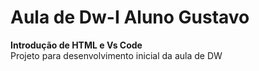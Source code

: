 # Aula de Dw-I Aluno Gustavo

<strong> Introdução de HTML e Vs Code </strong>
<br>
Projeto para desenvolvimento inicial da aula de DW
